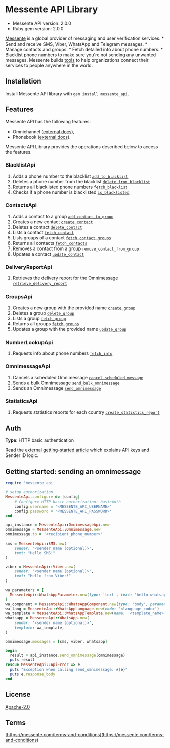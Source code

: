 # Messente API Library

- Messente API version: 2.0.0
- Ruby gem version: 2.0.0

[Messente](https://messente.com) is a global provider of messaging and user verification services.  * Send and receive SMS, Viber, WhatsApp and Telegram messages. * Manage contacts and groups. * Fetch detailed info about phone numbers. * Blacklist phone numbers to make sure you&#39;re not sending any unwanted messages.  Messente builds [tools](https://messente.com/documentation) to help organizations connect their services to people anywhere in the world.

## Installation

Install Messente API library with `gem install messente_api`.

## Features

Messente API has the following features:

- Omnichannel ([external docs](https://messente.com/documentation/omnichannel-api)),
- Phonebook ([external docs](https://messente.com/documentation/phonebook-api)).

Messente API Library provides the operations described below to access the features.

### BlacklistApi

1. Adds a phone number to the blacklist [`add_to_blacklist`](docs/BlacklistApi.md#add_to_blacklist)
1. Deletes a phone number from the blacklist [`delete_from_blacklist`](docs/BlacklistApi.md#delete_from_blacklist)
1. Returns all blacklisted phone numbers [`fetch_blacklist`](docs/BlacklistApi.md#fetch_blacklist)
1. Checks if a phone number is blacklisted [`is_blacklisted`](docs/BlacklistApi.md#is_blacklisted)

### ContactsApi

1. Adds a contact to a group [`add_contact_to_group`](docs/ContactsApi.md#add_contact_to_group)
1. Creates a new contact [`create_contact`](docs/ContactsApi.md#create_contact)
1. Deletes a contact [`delete_contact`](docs/ContactsApi.md#delete_contact)
1. Lists a contact [`fetch_contact`](docs/ContactsApi.md#fetch_contact)
1. Lists groups of a contact [`fetch_contact_groups`](docs/ContactsApi.md#fetch_contact_groups)
1. Returns all contacts [`fetch_contacts`](docs/ContactsApi.md#fetch_contacts)
1. Removes a contact from a group [`remove_contact_from_group`](docs/ContactsApi.md#remove_contact_from_group)
1. Updates a contact [`update_contact`](docs/ContactsApi.md#update_contact)

### DeliveryReportApi

1. Retrieves the delivery report for the Omnimessage [`retrieve_delivery_report`](docs/DeliveryReportApi.md#retrieve_delivery_report)

### GroupsApi

1. Creates a new group with the provided name [`create_group`](docs/GroupsApi.md#create_group)
1. Deletes a group [`delete_group`](docs/GroupsApi.md#delete_group)
1. Lists a group [`fetch_group`](docs/GroupsApi.md#fetch_group)
1. Returns all groups [`fetch_groups`](docs/GroupsApi.md#fetch_groups)
1. Updates a group with the provided name [`update_group`](docs/GroupsApi.md#update_group)

### NumberLookupApi

1. Requests info about phone numbers [`fetch_info`](docs/NumberLookupApi.md#fetch_info)

### OmnimessageApi

1. Cancels a scheduled Omnimessage [`cancel_scheduled_message`](docs/OmnimessageApi.md#cancel_scheduled_message)
1. Sends a bulk Omnimessage [`send_bulk_omnimessage`](docs/OmnimessageApi.md#send_bulk_omnimessage)
1. Sends an Omnimessage [`send_omnimessage`](docs/OmnimessageApi.md#send_omnimessage)

### StatisticsApi

1. Requests statistics reports for each country [`create_statistics_report`](docs/StatisticsApi.md#create_statistics_report)

## Auth

**Type**: HTTP basic authentication

Read the [external getting-started article](https://messente.com/documentation/getting-started) which explains API keys and Sender ID logic.

## Getting started: sending an omnimessage

```ruby
require 'messente_api'

# setup authorization
MessenteApi.configure do |config|
    # Configure HTTP basic authorization: basicAuth
    config.username = '<MESSENTE_API_USERNAME>'
    config.password = '<MESSENTE_API_PASSWORD>'
end

api_instance = MessenteApi::OmnimessageApi.new
omnimessage = MessenteApi::Omnimessage.new
omnimessage.to = '<recipient_phone_number>'

sms = MessenteApi::SMS.new(
    sender: "<sender name (optional)>",
    text: "Hello SMS!"
)

viber = MessenteApi::Viber.new(
    sender: "<sender name (optional)>",
    text: "Hello from Viber!"
)

wa_parameters = [
  MessenteApi::WhatsAppParameter.new(type: 'text', text: 'hello whatsapp'),
]
wa_component = MessenteApi::WhatsAppComponent.new(type: 'body', parameters: wa_parameters)
wa_lang = MessenteApi::WhatsAppLanguage.new(code: '<language_code>')
wa_template = MessenteApi::WhatsAppTemplate.new(name: '<template_name>', language: wa_lang, components: [wa_component])
whatsapp = MessenteApi::WhatsApp.new(
    sender: '<sender name (optional)>',
    template: wa_template,
)

omnimessage.messages = [sms, viber, whatsapp]

begin
  result = api_instance.send_omnimessage(omnimessage)
  puts result
rescue MessenteApi::ApiError => e
  puts "Exception when calling send_omnimessage: #{e}"
  puts e.response_body
end

```

## License

[Apache-2.0](http://www.apache.org/licenses/LICENSE-2.0.html)

## Terms

[https://messente.com/terms-and-conditions](https://messente.com/terms-and-conditions)
